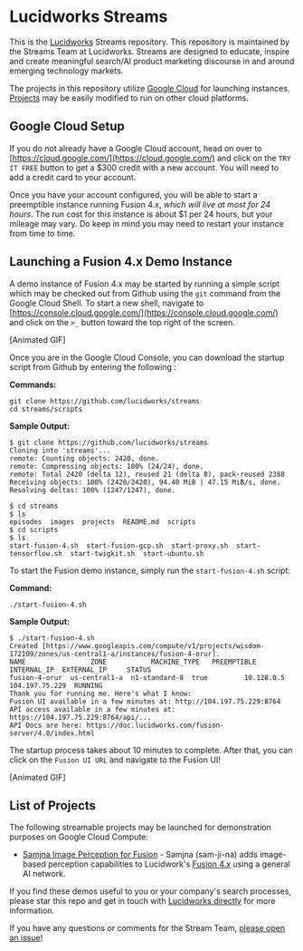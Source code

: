 # Lucidworks Streams
This is the [Lucidworks](https://lucidworks.com/) Streams repository. This repository is maintained by the Streams Team at Lucidworks. Streams are designed to educate, inspire and create meaningful search/AI product marketing discourse in and around emerging technology markets.

The projects in this repository utilize [Google Cloud](https://cloud.google.com/) for launching instances. [Projects](https://github.com/lucidworks/streams/blob/master/README.md#list-of-projects) may be easily modified to run on other cloud platforms.

## Google Cloud Setup
If you do not already have a Google Cloud account, head on over to [https://cloud.google.com/](https://cloud.google.com/) and click on the `TRY IT FREE` button to get a $300 credit with a new account. You will need to add a credit card to your account.

Once you have your account configured, you will be able to start a preemptible instance running Fusion 4.x, *which will live at most for 24 hours*. The run cost for this instance is about $1 per 24 hours, but your mileage may vary. Do keep in mind you may need to restart your instance from time to time.

## Launching a Fusion 4.x Demo Instance
A demo instance of Fusion 4.x may be started by running a simple script which may be checked out from Github using the `git` command from the Google Cloud Shell. To start a new shell, navigate to [https://console.cloud.google.com/](https://console.cloud.google.com/) and click on the `>_` button toward the top right of the screen.

[Animated GIF]

Once you are in the Google Cloud Console, you can download the startup script from Github by entering the following :

**Commands:**
```
git clone https://github.com/lucidworks/streams
cd streams/scripts
```

**Sample Output:**
```
$ git clone https://github.com/lucidworks/streams
Cloning into 'streams'...
remote: Counting objects: 2420, done.
remote: Compressing objects: 100% (24/24), done.
remote: Total 2420 (delta 12), reused 21 (delta 8), pack-reused 2388
Receiving objects: 100% (2420/2420), 94.40 MiB | 47.15 MiB/s, done.
Resolving deltas: 100% (1247/1247), done.

$ cd streams
$ ls
episodes  images  projects  README.md  scripts
$ cd scripts
$ ls
start-fusion-4.sh  start-fusion-gcp.sh  start-proxy.sh  start-tensorflow.sh  start-twigkit.sh  start-ubuntu.sh
```

To start the Fusion demo instance, simply run the `start-fusion-4.sh` script:

**Command:**
```
./start-fusion-4.sh
```

**Sample Output:**
```
$ ./start-fusion-4.sh
Created [https://www.googleapis.com/compute/v1/projects/wisdom-172109/zones/us-central1-a/instances/fusion-4-orur].
NAME                ZONE           MACHINE_TYPE   PREEMPTIBLE  INTERNAL_IP  EXTERNAL_IP     STATUS
fusion-4-orur  us-central1-a  n1-standard-8  true         10.128.0.5   104.197.75.229  RUNNING
Thank you for running me. Here's what I know:
Fusion UI available in a few minutes at: http://104.197.75.229:8764
API access available in a few minutes at: https://104.197.75.229:8764/api/...
API Docs are here: https://doc.lucidworks.com/fusion-server/4.0/index.html
```

The startup process takes about 10 minutes to complete. After that, you can click on the `Fusion UI URL` and navigate to the Fusion UI!

[Animated GIF]

## List of Projects
The following streamable projects may be launched for demonstration purposes on Google Cloud Compute:

- [Samjna Image Perception for Fusion](https://github.com/lucidworks/streams/tree/master/projects/samjna) - Samjna (sam-ji-na) adds image-based perception capabilities to Lucidwork's [Fusion 4.x](https://lucidworks.com/products/fusion-server/) using a general AI network.

If you find these demos useful to you or your company's search processes, please star this repo and get in touch with [Lucidworks directly](https://lucidworks.com/ppc/lucidworks-fusion-solr/?utm_source=streams) for more information. 

If you have any questions or comments for the Stream Team, [please open an issue](https://github.com/lucidworks/streams/issues)!
